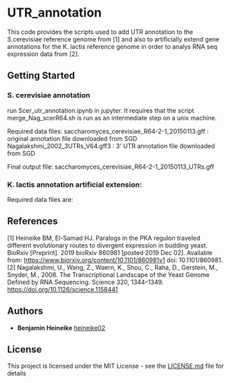 # UTR_annotation

This code provides the scripts used to add UTR annotation to the S.cerevisiae reference genome from [1] and also to artificially extend gene 
annotations for the K. lactis reference genome in order to analys RNA seq expression data from [2].

## Getting Started

### S. cerevisiae annotation 

run Scer_utr_annotation.ipynb in jupyter.  It requires that the script merge_Nag_scerR64.sh is run as an intermediate step on a unix machine. 

Required data files: 
	saccharomyces_cerevisiae_R64-2-1_20150113.gff : original annotation file downloaded from SGD
	Nagalakshmi_2002_3UTRs_V64.gff3 : 3' UTR annotation file downloaded from SGD

Final output file: 
	saccharomyces_cerevisiae_R64-2-1_20150113_UTRs.gff


### K. lactis annotation artificial extension: 


Required data files are: 
	


## References

[1] Heineike BM, El-Samad HJ. Paralogs in the PKA regulon traveled different evolutionary routes to divergent expression in budding yeast. BioRxiv [Preprint]. 2019 bioRxiv 860981 [posted 2019 Dec 02]. Available from: https://www.biorxiv.org/content/10.1101/860981v1 doi: 10.1101/860981.
[2] Nagalakshmi, U., Wang, Z., Waern, K., Shou, C., Raha, D., Gerstein, M., Snyder, M., 2008. The Transcriptional Landscape of the Yeast Genome Defined by RNA Sequencing. Science 320, 1344–1349. https://doi.org/10.1126/science.1158441

## Authors

* **Benjamin Heineike** [heineike02](https://github.com/heineike02)


## License

This project is licensed under the MIT License - see the [LICENSE.md](LICENSE.md) file for details

